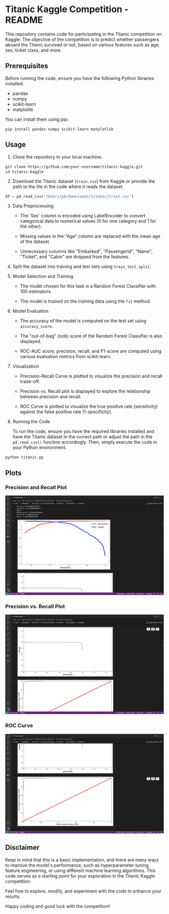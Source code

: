# Titanic Kaggle Competition - README

This repository contains code for participating in the Titanic competition on Kaggle. The objective of the competition is to predict whether passengers aboard the Titanic survived or not, based on various features such as age, sex, ticket class, and more.

## Prerequisites

Before running the code, ensure you have the following Python libraries installed:

- pandas
- numpy
- scikit-learn
- matplotlib

You can install them using pip:

```
pip install pandas numpy scikit-learn matplotlib
```

## Usage

1. Clone the repository to your local machine:

```
git clone https://github.com/your-username/titanic-kaggle.git
cd titanic-kaggle
```

2. Download the Titanic dataset (`train.csv`) from Kaggle or provide the path to the file in the code where it reads the dataset.

```python
df = pd.read_csv("/Users/pb/Downloads/titanic/train.csv")
```

3. Data Preprocessing

   - The 'Sex' column is encoded using LabelEncoder to convert categorical data to numerical values (0 for one category and 1 for the other).

   - Missing values in the "Age" column are replaced with the mean age of the dataset.

   - Unnecessary columns like "Embarked", "PassengerId", "Name", "Ticket", and "Cabin" are dropped from the features.

4. Split the dataset into training and test sets using `train_test_split`.

5. Model Selection and Training

   - The model chosen for this task is a Random Forest Classifier with 100 estimators.

   - The model is trained on the training data using the `fit` method.

6. Model Evaluation

   - The accuracy of the model is computed on the test set using `accuracy_score`.

   - The "out-of-bag" (oob) score of the Random Forest Classifier is also displayed.

   - ROC-AUC score, precision, recall, and F1-score are computed using various evaluation metrics from scikit-learn.

7. Visualization

   - Precision-Recall Curve is plotted to visualize the precision and recall trade-off.

   - Precision vs. Recall plot is displayed to explore the relationship between precision and recall.

   - ROC Curve is plotted to visualize the true positive rate (sensitivity) against the false positive rate (1-specificity).

8. Running the Code

   To run the code, ensure you have the required libraries installed and have the Titanic dataset in the correct path or adjust the path in the `pd.read_csv()` function accordingly. Then, simply execute the code in your Python environment.

```
python titanic.py
```

## Plots

### Precision and Recall Plot
![Precision-Recall Curve](https://github.com/Piyush-Bhor/titanic-kaggle/blob/main/plots/1.png)

### Precision vs. Recall Plot
![PrecisionVsRecall Curve](https://github.com/Piyush-Bhor/titanic-kaggle/blob/main/plots/2.png)

### ROC Curve
![ROC Curve](https://github.com/Piyush-Bhor/titanic-kaggle/blob/main/plots/3.png)

## Disclaimer

Keep in mind that this is a basic implementation, and there are many ways to improve the model's performance, such as hyperparameter tuning, feature engineering, or using different machine learning algorithms. This code serves as a starting point for your exploration in the Titanic Kaggle competition.

Feel free to explore, modify, and experiment with the code to enhance your results.

Happy coding and good luck with the competition!
